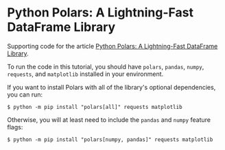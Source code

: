 # Python Polars: A Lightning-Fast DataFrame Library

Supporting code for the article [Python Polars: A Lightning-Fast DataFrame Library](https://realpython.com/polars-python-lightening-fast-dataframe-library/). 

To run the code in this tutorial, you should have `polars`, `pandas`, `numpy`, `requests`, and `matplotlib` installed in your environment. 

If you want to install Polars with all of the library's optional dependencies, you can run:

```console
$ python -m pip install "polars[all]" requests matplotlib
```

Otherwise, you will at least need to include the `pandas` and `numpy` feature flags:

```console
$ python -m pip install "polars[numpy, pandas]" requests matplotlib
```